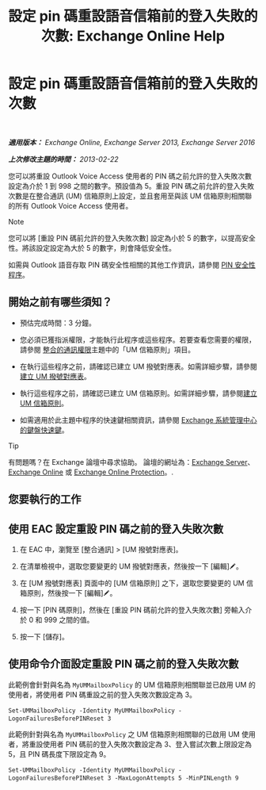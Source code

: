 ﻿---
title: '設定 pin 碼重設語音信箱前的登入失敗的次數: Exchange Online Help'
TOCTitle: 設定 pin 碼重設語音信箱前的登入失敗的次數
ms:assetid: 4de38499-0a6f-4f00-8697-eeff805d7266
ms:mtpsurl: https://technet.microsoft.com/zh-tw/library/Aa997939(v=EXCHG.150)
ms:contentKeyID: 50553986
ms.date: 05/23/2018
mtps_version: v=EXCHG.150
ms.translationtype: MT
---

# 設定 pin 碼重設語音信箱前的登入失敗的次數

 

_**適用版本：** Exchange Online, Exchange Server 2013, Exchange Server 2016_

_**上次修改主題的時間：** 2013-02-22_

您可以將重設 Outlook Voice Access 使用者的 PIN 碼之前允許的登入失敗次數設定為介於 1 到 998 之間的數字。預設值為 5。重設 PIN 碼之前允許的登入失敗次數是在整合通訊 (UM) 信箱原則上設定，並且套用至與該 UM 信箱原則相關聯的所有 Outlook Voice Access 使用者。


> [!NOTE]  
> 您可以將 [重設 PIN 碼前允許的登入失敗次數] 設定為小於 5 的數字，以提高安全性。將該設定設定為大於 5 的數字，則會降低安全性。




如需與 Outlook 語音存取 PIN 碼安全性相關的其他工作資訊，請參閱 [PIN 安全性程序](pin-security-procedures-exchange-2013-help.md)。

## 開始之前有哪些須知？

  - 預估完成時間：3 分鐘。

  - 您必須已獲指派權限，才能執行此程序或這些程序。若要查看您需要的權限，請參閱 [整合的通訊權限](unified-messaging-permissions-exchange-2013-help.md)主題中的「UM 信箱原則」項目。

  - 在執行這些程序之前，請確認已建立 UM 撥號對應表。如需詳細步驟，請參閱[建立 UM 撥號對應表](create-a-um-dial-plan-exchange-2013-help.md)。

  - 執行這些程序之前，請確認已建立 UM 信箱原則。如需詳細步驟，請參閱[建立 UM 信箱原則](create-a-um-mailbox-policy-exchange-2013-help.md)。

  - 如需適用於此主題中程序的快速鍵相關資訊，請參閱 [Exchange 系統管理中心的鍵盤快速鍵](keyboard-shortcuts-in-the-exchange-admin-center-exchange-online-protection-help.md)。


> [!TIP]  
> 有問題嗎？在 Exchange 論壇中尋求協助。 論壇的網址為：<a href="https://go.microsoft.com/fwlink/p/?linkid=60612">Exchange Server</a>、 <a href="https://go.microsoft.com/fwlink/p/?linkid=267542">Exchange Online</a> 或 <a href="https://go.microsoft.com/fwlink/p/?linkid=285351">Exchange Online Protection</a>。.




## 您要執行的工作

## 使用 EAC 設定重設 PIN 碼之前的登入失敗次數

1.  在 EAC 中，瀏覽至 \[整合通訊\] \> \[UM 撥號對應表\]。

2.  在清單檢視中，選取您要變更的 UM 撥號對應表，然後按一下 \[編輯\]![編輯圖示](images/JJ218640.6f53ccb2-1f13-4c02-bea0-30690e6ea71d(EXCHG.150).gif "編輯圖示")。

3.  在 \[UM 撥號對應表\] 頁面中的 \[UM 信箱原則\] 之下，選取您要變更的 UM 信箱原則，然後按一下 \[編輯\]![編輯圖示](images/JJ218640.6f53ccb2-1f13-4c02-bea0-30690e6ea71d(EXCHG.150).gif "編輯圖示")。

4.  按一下 \[PIN 碼原則\]，然後在 \[重設 PIN 碼前允許的登入失敗次數\] 旁輸入介於 0 和 999 之間的值。

5.  按一下 \[儲存\]。

## 使用命令介面設定重設 PIN 碼之前的登入失敗次數

此範例會針對與名為 `MyUMMailboxPolicy` 的 UM 信箱原則相關聯並已啟用 UM 的使用者，將使用者 PIN 碼重設之前的登入失敗次數設定為 3。

    Set-UMMailboxPolicy -Identity MyUMMailboxPolicy -LogonFailuresBeforePINReset 3

此範例針對與名為 `MyUMMailboxPolicy` 之 UM 信箱原則相關聯的已啟用 UM 使用者，將重設使用者 PIN 碼前的登入失敗次數設定為 3、登入嘗試次數上限設定為 5，且 PIN 碼長度下限設定為 9。

    Set-UMMailboxPolicy -Identity MyUMMailboxPolicy -LogonFailuresBeforePINReset 3 -MaxLogonAttempts 5 -MinPINLength 9

